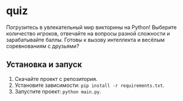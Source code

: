 # quiz

Погрузитесь в увлекательный мир викторины на Python! Выберите количество игроков, отвечайте на вопросы разной сложности и зарабатывайте баллы. Готовы к вызову интеллекта и весёлым соревнованиям с друзьями?

## Установка и запуск

1. Скачайте проект с репозитория.
2. Установите зависимости: `pip install -r requirements.txt`.
3. Запустите проект: `python main.py`.
